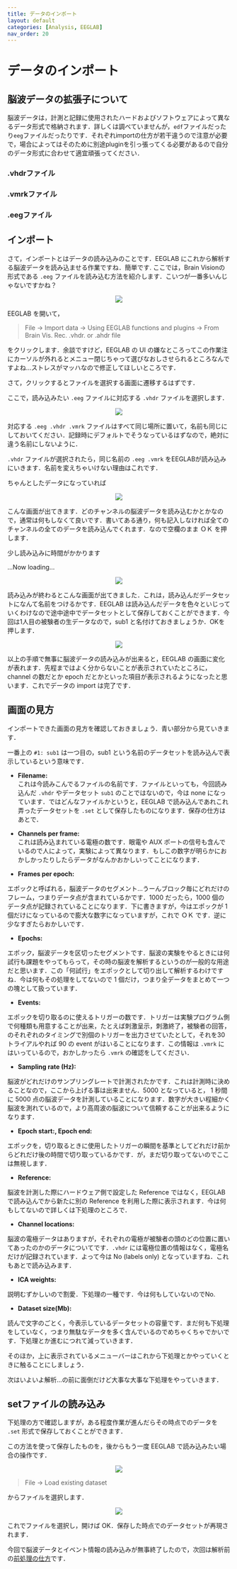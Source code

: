 ```yaml
---
title: データのインポート
layout: default
categories: [Analysis, EEGLAB]
nav_order: 20
---
```


# データのインポート

## 脳波データの拡張子について
脳波データは，計測と記録に使用されたハードおよびソフトウェアによって異なるデータ形式で格納されます．詳しくは調べていませんが，`edf`ファイルだったり`eeg`ファイルだったりです．それぞれimportの仕方が若干違うので注意が必要で，場合によってはそのために別途pluginを引っ張ってくる必要があるので自分のデータ形式に合わせて適宜頑張ってください．

### .vhdrファイル
### .vmrkファイル
### .eegファイル

## インポート
さて，インポートとはデータの読み込みのことです．EEGLAB にこれから解析する脳波データを読み込ませる作業ですね．簡単です.
ここでは，Brain Visionの形式である `.eeg` ファイルを読み込む方法を紹介します．こいつが一番多いんじゃないですかね？

<center><img src="../figures/import.png"></center>

EEGLAB を開いて，

> File -> Import data -> Using EEGLAB functions and plugins -> From Brain Vis. Rec. .vhdr. or .ahdr file

をクリックします．余談ですけど，EEGLAB の UI の嫌なところってこの作業注にカーソルが外れるとメニュー閉じちゃって選びなおしさせられるところなんですよね...ストレスがマッハなので修正してほしいところです．

さて，クリックするとファイルを選択する画面に遷移するはずです．

ここで，読み込みたい `.eeg` ファイルに対応する `.vhdr` ファイルを選択します．

<center><img src="../figures/vhdr.png"></center>

対応する `.eeg .vhdr .vmrk` ファイルはすべて同じ場所に置いて，名前も同じにしておいてください．記録時にデフォルトでそうなっているはずなので，絶対に違う名前にしないように．

`.vhdr` ファイルが選択されたら，同じ名前の `.eeg .vmrk` をEEGLABが読み込みにいきます．名前を変えちゃいけない理由はこれです．

ちゃんとしたデータになっていれば
<center><img src="../figures/import1.png"></center>

こんな画面が出てきます．どのチャンネルの脳波データを読み込むかとかなので，通常は何もしなくて良いです．書いてある通り，何も記入しなければ全てのチャンネルの全てのデータを読み込んでくれます．なので空欄のまま ＯＫ を押します．

少し読み込みに時間がかかります

...Now loading...

<center><img src="../figures/import2.png"></center>

読み込みが終わるとこんな画面が出てきました．これは，読み込んだデータセットになんて名前をつけるかです．EEGLAB は読み込んだデータを色々といじっていくわけなので途中途中でデータセットとして保存しておくことができます．今回は1人目の被験者の生データなので，sub1 と名付けておきましょうか．OKを押します．

<center><img src="../figures/import3.png"></center>

以上の手順で無事に脳波データの読み込みが出来ると，EEGLAB の画面に変化が表れます．先程まではよく分からないことが表示されていたところに，channel の数だとか epoch だとかといった項目が表示されるようになったと思います．これでデータの import は完了です．

## 画面の見方

インポートできた画面の見方を確認しておきましょう．青い部分から見ていきます．

一番上の `#1: sub1` は一つ目の，sub1 という名前のデータセットを読み込んで表示しているという意味です．

- **Filename:**  
これは今読みこんでるファイルの名前です．ファイルといっても，今回読み込んだ `.vhdr` やデータセット `sub1` のことではないので，今は none になっています．ではどんなファイルかというと，EEGLAB で読み込んであれこれ弄ったデータセットを `.set` として保存したものになります．保存の仕方はあとで．

- **Channels per frame:**  
これは読み込まれている電極の数です．眼電や AUX ポートの信号も含んでいるので人によって，実験によって異なります．もしこの数字が明らかにおかしかったりしたらデータがなんかおかしいってことになります．

- **Frames per epoch:**  

エポックと呼ばれる，脳波データのセグメント...うーんブロック毎にどれだけのフレーム，つまりデータ点が含まれているかです．1000 だったら，1000 個のデータ点が記録されていることになります．下に書きますが，今はエポックが 1 個だけになっているので膨大な数字になっていますが，これで ＯＫ です．逆に少なすぎたらおかしいです．
- **Epochs:**  

エポック，脳波データを区切ったセグメントです．脳波の実験をやるときには何試行も課題をやってもらって，その時の脳波を解析するというのが一般的な用途だと思います．この「何試行」をエポックとして切り出して解析するわけですね．今は何もその処理をしてないので 1 個だけ，つまり全データをまとめて一つの塊として扱っています．
- **Events:**  

エポックを切り取るのに使えるトリガーの数です．トリガーは実験プログラム側で何種類も用意することが出来，たとえば刺激呈示，刺激終了，被験者の回答，のそれぞれのタイミングで別個のトリガーを出力させていたとして，それを30トライアルやれば 90 の event がはいることになります．この情報は `.vmrk` にはいっているので，おかしかったら `.vmrk` の確認をしてください．
- **Sampling rate (Hz):**  

脳波がどれだけのサンプリングレートで計測されたかです．これは計測時に決めることなので，ここから上げる事は出来ません．5000 となっていると， 1 秒間に 5000 点の脳波データを計測していることになります．数字が大きい程細かく脳波を測れているので，より高周波の脳波について信頼することが出来るようになります．
- **Epoch start:, Epoch end:**  

エポックを，切り取るときに使用したトリガーの瞬間を基準としてどれだけ前からどれだけ後の時間で切り取っているかです．が，まだ切り取ってないのでここは無視します．
- **Reference:**  

脳波を計測した際にハードウェア側で設定した Reference ではなく，EEGLAB で読み込んでから新たに別の Reference を利用した際に表示されます．今は何もしてないので詳しくは下処理のところで．
- **Channel locations:**  

脳波の電極データはありますが，それぞれの電極が被験者の頭のどの位置に置いてあったのかのデータについてです．`.vhdr` には電極位置の情報はなく，電極名だけが記録されています．よって今は No (labels only) となっていますね．これもあとで読み込みます．
- **ICA weights:**  

説明むずかしいので割愛．下処理の一種です．今は何もしていないのでNo.
- **Dataset size(Mb):** 

読んで文字のごとく，今表示しているデータセットの容量です．まだ何も下処理をしていなく，つまり無駄なデータを多く含んでいるのでめちゃくちゃでかいです．下処理とか進むにつれて減っていきます．  

そのほか，上に表示されているメニューバーはこれから下処理とかやっていくときに触ることにしましょう．

次はいよいよ解析...の前に面倒だけど大事な大事な下処理をやっていきます．


## setファイルの読み込み

下処理の方で確認しますが，ある程度作業が進んだらその時点でのデータを `.set` 形式で保存しておくことができます．

この方法を使って保存したものを，後からもう一度 EEGLAB で読み込みたい場合の操作です．

<center><img src="../figures/load-set.png"></center>


> File -> Load existing dataset

からファイルを選択します．

<center><img src="../figures/load-set2.png"></center>

これでファイルを選択し，開けば OK．保存した時点でのデータセットが再現されます．


今回で脳波データとイベント情報の読み込みが無事終了したので，次回は解析前の[前処理の仕方]((./3prepro1.html))です．
